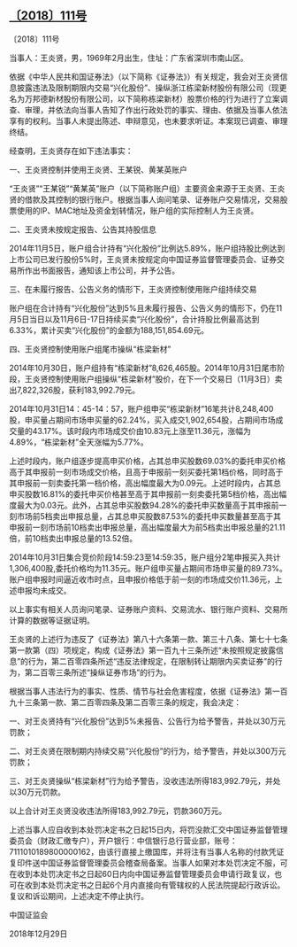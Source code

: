 ## [〔2018〕111号](http://www.csrc.gov.cn/pub/zjhpublic/G00306212/201903/t20190305_351732.htm)





















〔2018〕111号





 

当事人：王炎贤，男，1969年2月出生，住址：广东省深圳市南山区。

依据《中华人民共和国证券法》（以下简称《证券法》）有关规定，我会对王炎贤信息披露违法及限制期限内交易“兴化股份”、操纵浙江栋梁新材股份有限公司（现更名为万邦德新材股份有限公司，以下简称栋梁新材）股票价格的行为进行了立案调查、审理，并依法向当事人告知了作出行政处罚的事实、理由、依据及当事人依法享有的权利。当事人未提出陈述、申辩意见，也未要求听证。本案现已调查、审理终结。

经查明，王炎贤存在如下违法事实：

一、王炎贤控制并使用王炎贤、王某锐、黄某英账户

“王炎贤”“王某锐”“黄某英”账户（以下简称账户组）主要资金来源于王炎贤、王炎贤的借款及其控制的银行账户。根据当事人询问笔录、证券账户交易情况，交易股票使用的IP、MAC地址及资金划转情况，账户组的实际控制人为王炎贤。

二、王炎贤未按规定报告、公告其持股信息

2014年11月5日，账户组合计持有“兴化股份”比例达5.89%，账户组持股比例达到上市公司已发行股份5%时，王炎贤未按规定向中国证券监督管理委员会、证券交易所作出书面报告，通知该上市公司，并予公告。

三、在未履行报告、公告义务的情形下，王炎贤控制使用账户组持续交易

账户组在合计持有“兴化股份”达到5%且未履行报告、公告义务的情形下，仍在11月5日当日以及11月6日-17日持续买卖“兴化股份”，合计持股比例最高达到6.33%，累计买卖“兴化股份”的金额为188,151,854.69元。

四、王炎贤控制使用账户组尾市操纵“栋梁新材”

2014年10月30日，账户组持有“栋梁新材”8,626,465股。2014年10月31日尾市阶段，王炎贤控制使用账户组操纵“栋梁新材”股价，在下一个交易日（11月3日）卖出7,822,326股，获利183,992.79元。

2014年10月31日14：45-14：57，账户组申买“栋梁新材”16笔共计8,248,400股，申买量占期间市场申买量的62.24%，买入成交1,902,654股，占期间市场成交量的43.17%。该时段内市场成交价由10.83元上涨至11.36元，涨幅为4.89%，“栋梁新材”全天涨幅为5.77%。

上述时段内，账户组逐步提高申买价格，占其总申买股数69.03%的委托申买价格高于其申报前一刻市场成交价格，且高于申报前一刻买委托第1档价格，同时高于其申报前一刻卖委托第一档价格，高出幅度最大为0.09元。上述时段内，占其总申买股数16.81%的委托申买价格甚至高于其申报前一刻卖委托第5档价格，高出幅度最大为0.03元。此外，占其总申买股数94.28%的委托申买数量高于其申报前一刻市场前5档卖出申报总量，占其总申买股数87.53%的委托申买数量甚至高于其申报前一刻市场前10档卖出申报总量，高出幅度最大为前5档卖出申报总量的21.11倍，前10档卖出申报总量的13.52倍。

2014年10月31日集合竞价阶段14:59:23至14:59:35，账户组分2笔申报买入共计1,306,400股,委托价格均为11.35元。账户组申买量占期间市场申买量的89.73%。账户组申报时间逼近收市时点，且申报价格低于前一刻的市场成交价11.36元，上述申报均未成交。

以上事实有相关人员询问笔录、证券账户资料、交易流水、银行账户资料、交易所计算的数据等证据证明。

王炎贤的上述行为违反了《证券法》第八十六条第一款、第三十八条、第七十七条第一款第（四）项规定，构成《证券法》第一百九十三条所述“未按照规定披露信息”的行为，第二百零四条所述“违反法律规定，在限制转让期限内买卖证券”的行为，第二百零三条所述“操纵证券市场”的行为。

根据当事人违法行为的事实、性质、情节与社会危害程度，依据《证券法》第一百九十三条第一款、第二百零四条及第二百零三条的规定，我会决定：

一、对王炎贤持有“兴化股份”达到5%未报告、公告行为给予警告，并处以30万元罚款；

二、对王炎贤在限制期内持续交易“兴化股份”的行为，给予警告，并处以300万元罚款；

三、对王炎贤操纵“栋梁新材”行为给予警告，没收违法所得183,992.79元，并处以30万元罚款。

以上合计对王炎贤没收违法所得183,992.79元，罚款360万元。

上述当事人应自收到本处罚决定书之日起15日内，将罚没款汇交中国证券监督管理委员会（财政汇缴专户），开户银行：中信银行总行营业部，账号：7111010189800000162，由该行直接上缴国库，并将注有当事人名称的付款凭证复印件送中国证券监督管理委员会稽查局备案。当事人如果对本处罚决定不服，可在收到本处罚决定书之日起60日内向中国证券监督管理委员会申请行政复议，也可在收到本处罚决定书之日起6个月内直接向有管辖权的人民法院提起行政诉讼。复议和诉讼期间，上述决定不停止执行。









中国证监会      

2018年12月29日    





